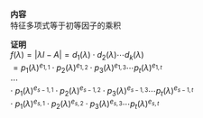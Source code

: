 **内容**  
特征多项式等于初等因子的乘积  
  
**证明**  
 $f(\lambda)=|\lambda I-A|=d_1(\lambda)\cdot d_2(\lambda)\cdots d_k(\lambda)$   
 $=p_1(\lambda)^{e_{1,1}}\cdot p_2(\lambda)^{e_{1,2}}\cdot p_3(\lambda)^{e_{1,3}}\cdots p_t(\lambda)^{e_{1,t}}$   
 $\cdots$   
 $\cdot\ p_1(\lambda)^{e_{s-1,1}}\cdot p_2(\lambda)^{e_{s-1,2}}\cdot p_3(\lambda)^{e_{s-1,3}}\cdots p_t(\lambda)^{e_{s-1,t}}$   
 $\cdot\ p_1(\lambda)^{e_{s,1}}\cdot p_2(\lambda)^{e_{s,2}}\cdot p_3(\lambda)^{e_{s,3}}\cdots p_t(\lambda)^{e_{s,t}}$   
